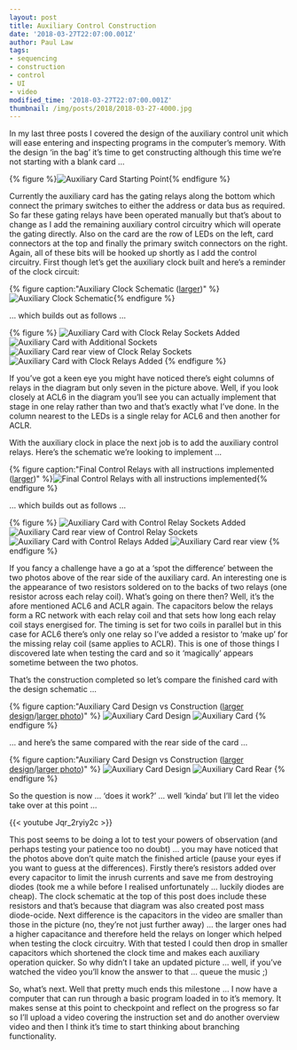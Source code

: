 ```yaml
---
layout: post
title: Auxiliary Control Construction
date: '2018-03-27T22:07:00.001Z'
author: Paul Law
tags:
- sequencing
- construction
- control
- UI
- video
modified_time: '2018-03-27T22:07:00.001Z'
thumbnail: /img/posts/2018/2018-03-27-4000.jpg
---
```


In my last three posts I covered the design of the auxiliary control unit which will ease entering and inspecting programs in the computer’s memory. With the design ‘in the bag’ it’s time to get constructing although this time we’re not starting with a blank card …

{% figure %}![Auxiliary Card Starting Point](/img/posts/2018/2018-03-27-0000.jpg){% endfigure %}

Currently the auxiliary card has the gating relays along the bottom which connect the primary switches to either the address or data bus as required. So far these gating relays have been operated manually but that’s about to change as I add the remaining auxiliary control circuitry which will operate the gating directly. Also on the card are the row of LEDs on the left, card connectors at the top and finally the primary switch connectors on the right. Again, all of these bits will be hooked up shortly as I add the control circuitry. First though let’s get the auxiliary clock built and here’s a reminder of the clock circuit:

{% figure caption:"Auxiliary Clock Schematic ([larger](/img/posts/2018/2018-02-07-1000.png))" %}![Auxiliary Clock Schematic](/img/posts/2018/2018-02-07-0000.png){% endfigure %}

… which builds out as follows …

{% figure %}
![Auxiliary Card with Clock Relay Sockets Added](/img/posts/2018/2018-03-27-0001.jpg)
![Auxiliary Card with Additional Sockets](/img/posts/2018/2018-03-27-0002.jpg)
![Auxiliary Card rear view of Clock Relay Sockets](/img/posts/2018/2018-03-27-0003.jpg)
![Auxiliary Card with Clock Relays Added](/img/posts/2018/2018-03-27-0004.jpg)
{% endfigure %}

If you’ve got a keen eye you might have noticed there’s eight columns of relays in the diagram but only seven in the picture above. Well, if you look closely at ACL6 in the diagram you’ll see you can actually implement that stage in one relay rather than two and that’s exactly what I’ve done. In the column nearest to the LEDs is a single relay for ACL6 and then another for ACLR.

With the auxiliary clock in place the next job is to add the auxiliary control relays. Here’s the schematic we’re looking to implement …

{% figure caption:"Final Control Relays with all instructions implemented ([larger](/img/posts/2018/2018-02-07-1007.png))" %}![Final Control Relays with all instructions implemented](/img/posts/2018/2018-02-07-0008.png){% endfigure %}

… which builds out as follows …

{% figure %}
![Auxiliary Card with Control Relay Sockets Added](/img/posts/2018/2018-03-27-0005.jpg)
![Auxiliary Card rear view of Control Relay Sockets](/img/posts/2018/2018-03-27-0006.jpg)
![Auxiliary Card with Control Relays Added](/img/posts/2018/2018-03-27-0007.jpg)
![Auxiliary Card rear view](/img/posts/2018/2018-03-27-0008.jpg)
{% endfigure %}

If you fancy a challenge have a go at a ‘spot the difference’ between the two photos above of the rear side of the auxiliary card. An interesting one is the appearance of two resistors soldered on to the backs of two relays (one resistor across each relay coil). What’s going on there then? Well, it’s the afore mentioned ACL6 and ACLR again. The capacitors below the relays form a RC network with each relay coil and that sets how long each relay coil stays energised for. The timing is set for two coils in parallel but in this case for ACL6 there’s only one relay so I’ve added a resistor to ‘make up’ for the missing relay coil (same applies to ACLR). This is one of those things I discovered late when testing the card and so it ‘magically’ appears sometime between the two photos.

That’s the construction completed so let’s compare the finished card with the design schematic …

{% figure caption:"Auxiliary Card Design vs Construction ([larger design](/img/posts/2018/2018-02-07-1009.png)/[larger photo](/img/posts/2018/2018-03-27-1007.jpg))" %}
![Auxiliary Card Design](/img/posts/2018/2018-02-07-0010.png)
![Auxiliary Card](/img/posts/2018/2018-03-27-0007.jpg)
{% endfigure %}

… and here’s the same compared with the rear side of the card …

{% figure caption:"Auxiliary Card Design vs Construction ([larger design](/img/posts/2018/2018-02-07-1009.png)/[larger photo](/img/posts/2018/2018-03-27-1008.jpg))" %}
![Auxiliary Card Design](/img/posts/2018/2018-02-07-0010.png)
![Auxiliary Card Rear](/img/posts/2018/2018-03-27-0008.jpg)
{% endfigure %}

So the question is now … ‘does it work?’ … well ‘kinda’ but I’ll let the video take over at this point …

{{< youtube Jqr_2ryiy2c >}}

This post seems to be doing a lot to test your powers of observation (and perhaps testing your patience too no doubt) … you may have noticed that the photos above don’t quite match the finished article (pause your eyes if you want to guess at the differences). Firstly there’s resistors added over every capacitor to limit the inrush currents and save me from destroying diodes (took me a while before I realised unfortunately … luckily diodes are cheap). The clock schematic at the top of this post does include these resistors and that’s because that diagram was also created post mass diode-ocide. Next difference is the capacitors in the video are smaller than those in the picture (no, they’re not just further away) … the larger ones had a higher capacitance and therefore held the relays on longer which helped when testing the clock circuitry. With that tested I could then drop in smaller capacitors which shortened the clock time and makes each auxiliary operation quicker. So why didn’t I take an updated picture … well, if you’ve watched the video you’ll know the answer to that … queue the music ;)

So, what’s next. Well that pretty much ends this milestone … I now have a computer that can run through a basic program loaded in to it’s memory. It makes sense at this point to checkpoint and reflect on the progress so far so I’ll upload a video covering the instruction set and do another overview video and then I think it’s time to start thinking about branching functionality.
